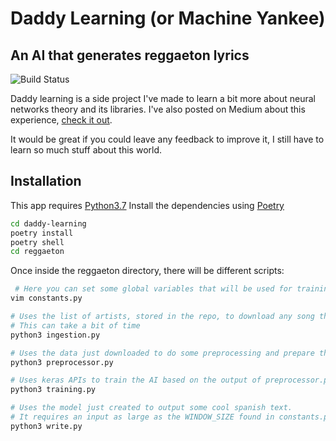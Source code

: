 # Daddy Learning (or Machine Yankee)
## An AI that generates reggaeton lyrics

![Build Status](https://img.shields.io/badge/python-v3.7-blue)

Daddy learning is a side project I've made to learn a bit more about neural networks theory and its libraries.
I've also posted on Medium about this experience, [check it out](https://jacoporufini.medium.com/daddy-learning-or-machine-yankee-an-artificial-intelligence-ai-that-generates-reggaeton-lyrics-fc2e690e9d6c).

It would be great if you could leave any feedback to improve it, I still have to learn so much stuff about this world.

## Installation

This app requires [Python3.7](https://www.python.org/downloads/)
Install the dependencies using [Poetry](https://python-poetry.org/docs/)

```sh
cd daddy-learning
poetry install
poetry shell
cd reggaeton
```
Once inside the reggaeton directory, there will be different scripts:
```sh
 # Here you can set some global variables that will be used for training / predicting
vim constants.py

# Uses the list of artists, stored in the repo, to download any song that it can find.
# This can take a bit of time
python3 ingestion.py

# Uses the data just downloaded to do some preprocessing and prepare the dataset for the training process
python3 preprocessor.py

# Uses keras APIs to train the AI based on the output of preprocessor.py. 
python3 training.py

# Uses the model just created to output some cool spanish text.
# It requires an input as large as the WINDOW_SIZE found in constants.py
python3 write.py 
```
